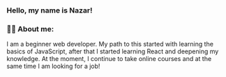 ### Hello, my name is Nazar!

### :man_technologist: About me:

I am a beginner web developer. My path to this started with learning the basics of JavaScript, after that I started learning React and deepening my knowledge. At the moment, I continue to take online courses and at the same time I am looking for a job!
